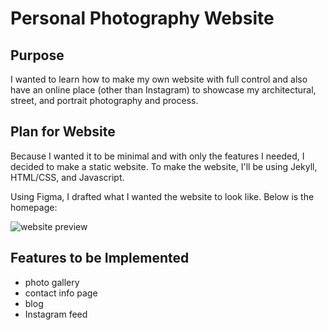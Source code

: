 # Personal Photography Website


## Purpose

I wanted to learn how to make my own website with full control and also have an online place (other than Instagram) to showcase my architectural, street, and portrait photography and process.



## Plan for Website

Because I wanted it to be minimal and with only the features I needed, I decided to make a static website.
To make the website, I'll be using Jekyll, HTML/CSS, and Javascript.

Using Figma, I drafted what I wanted the website to look like. Below is the homepage:

![website preview](https://drive.google.com/uc?export=view&id=1YaoknDsOJt5iwFwLgW6WqWhA2fjdoyOm)

## Features to be Implemented

- photo gallery
- contact info page
- blog
- Instagram feed
